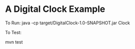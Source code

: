 # A Digital Clock Example

To Run:
java -cp target/DigitalClock-1.0-SNAPSHOT.jar Clock

To Test:

mvn test
